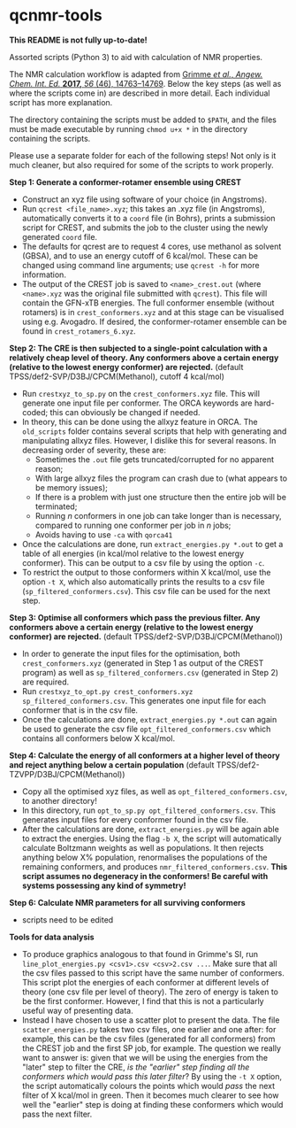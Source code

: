 # qcnmr-tools

**This README is not fully up-to-date!**

Assorted scripts (Python 3) to aid with calculation of NMR properties.

The NMR calculation workflow is adapted from [Grimme *et al.*, *Angew. Chem. Int. Ed.* **2017,** *56* (46), 14763–14769](https://doi.org/10.1002/anie.201708266). Below the key steps (as well as where the scripts come in) are described in more detail. Each individual script has more explanation.

The directory containing the scripts must be added to `$PATH`, and the files must be made executable by running `chmod u+x *` in the directory containing the scripts.

Please use a separate folder for each of the following steps! Not only is it much cleaner, but also required for some of the scripts to work properly.

**Step 1: Generate a conformer-rotamer ensemble using CREST**
 - Construct an xyz file using software of your choice (in Angstroms).
 - Run `qcrest <file_name>.xyz`; this takes an .xyz file (in Angstroms), automatically converts it to a `coord` file (in Bohrs), prints a submission script for CREST, and submits the job to the cluster using the newly generated `coord` file.
 - The defaults for qcrest are to request 4 cores, use methanol as solvent (GBSA), and to use an energy cutoff of 6 kcal/mol. These can be changed using command line arguments; use `qcrest -h` for more information.
 - The output of the CREST job is saved to `<name>_crest.out` (where `<name>.xyz` was the original file submitted with `qcrest`). This file will contain the GFN-xTB energies. The full conformer ensemble (without rotamers) is in `crest_conformers.xyz` and at this stage can be visualised using e.g. Avogadro. If desired, the conformer-rotamer ensemble can be found in `crest_rotamers_6.xyz`.

**Step 2: The CRE is then subjected to a single-point calculation with a relatively cheap level of theory. Any conformers above a certain energy (relative to the lowest energy conformer) are rejected.** (default TPSS/def2-SVP/D3BJ/CPCM(Methanol), cutoff 4 kcal/mol)

 - Run `crestxyz_to_sp.py` on the `crest_conformers.xyz` file. This will generate one input file per conformer. The ORCA keywords are hard-coded; this can obviously be changed if needed.
 - In theory, this can be done using the allxyz feature in ORCA. The `old_scripts` folder contains several scripts that help with generating and manipulating allxyz files. However, I dislike this for several reasons. In decreasing order of severity, these are: 
   - Sometimes the `.out` file gets truncated/corrupted for no apparent reason;
   - With large allxyz files the program can crash due to (what appears to be memory issues);
   - If there is a problem with just one structure then the entire job will be terminated;
   - Running *n* conformers in one job can take longer than is necessary, compared to running one conformer per job in *n* jobs;
   - Avoids having to use `-ca` with `qorca41`
 - Once the calculations are done, run `extract_energies.py *.out` to get a table of all energies (in kcal/mol relative to the lowest energy conformer). This can be output to a csv file by using the option `-c`.
 - To restrict the output to those conformers within X kcal/mol, use the option `-t X`, which also automatically prints the results to a csv file (`sp_filtered_conformers.csv`). This csv file can be used for the next step.

**Step 3: Optimise all conformers which pass the previous filter. Any conformers above a certain energy (relative to the lowest energy conformer) are rejected.** (default TPSS/def2-SVP/D3BJ/CPCM(Methanol))

 - In order to generate the input files for the optimisation, both `crest_conformers.xyz` (generated in Step 1 as output of the CREST program) as well as `sp_filtered_conformers.csv` (generated in Step 2) are required.
 - Run `crestxyz_to_opt.py crest_conformers.xyz sp_filtered_conformers.csv`. This generates one input file for each conformer that is in the csv file.
 - Once the calculations are done, `extract_energies.py *.out` can again be used to generate the csv file `opt_filtered_conformers.csv` which contains all conformers below X kcal/mol.

**Step 4: Calculate the energy of all conformers at a higher level of theory and reject anything below a certain population** (default TPSS/def2-TZVPP/D3BJ/CPCM(Methanol))
 - Copy all the optimised xyz files, as well as `opt_filtered_conformers.csv`, to another directory!
 - In this directory, run `opt_to_sp.py opt_filtered_conformers.csv`. This generates input files for every conformer found in the csv file.
 - After the calculations are done, `extract_energies.py` will be again able to extract the energies. Using the flag `-b X`, the script will automatically calculate Boltzmann weights as well as populations. It then rejects anything below X% population, renormalises the populations of the remaining conformers, and produces `nmr_filtered_conformers.csv`. **This script assumes no degeneracy in the conformers! Be careful with systems possessing any kind of symmetry!**

**Step 6: Calculate NMR parameters for all surviving conformers**

 - scripts need to be edited

**Tools for data analysis**

 - To produce graphics analogous to that found in Grimme's SI, run `line_plot_energies.py <csv1>.csv <csv>2.csv ...`. Make sure that all the csv files passed to this script have the same number of conformers. This script plot the energies of each conformer at different levels of theory (one csv file per level of theory). The zero of energy is taken to be the first conformer. However, I find that this is not a particularly useful way of presenting data.
 - Instead I have chosen to use a scatter plot to present the data. The file `scatter_energies.py` takes two csv files, one earlier and one after: for example, this can be the csv files (generated for all conformers) from the CREST job and the first SP job, for example. The question we really want to answer is: given that we will be using the energies from the "later" step to filter the CRE, *is the "earlier" step finding all the conformers which would pass this later filter*? By using the `-t X` option, the script automatically colours the points which would *pass* the next filter of X kcal/mol in green. Then it becomes much clearer to see how well the "earlier" step is doing at finding these conformers which would pass the next filter.